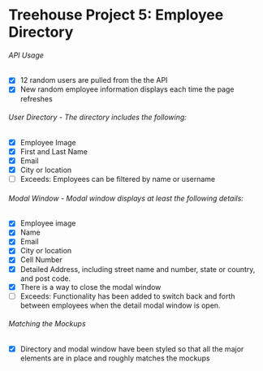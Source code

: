 # Treehouse Project 5: Employee Directory

###### API Usage

- [x] 12 random users are pulled from the the API
- [x] New random employee information displays each time the page refreshes

###### User Directory - The directory includes the following:

- [x] Employee Image
- [x] First and Last Name
- [x] Email
- [x] City or location
- [ ] Exceeds: Employees can be filtered by name or username

###### Modal Window - Modal window displays at least the following details:

- [x] Employee image
- [x] Name
- [x] Email
- [x] City or location
- [x] Cell Number
- [x] Detailed Address, including street name and number, state or country, and post code.
- [x] There is a way to close the modal window
- [ ] Exceeds: Functionality has been added to switch back and forth between employees when the detail modal window is open.

###### Matching the Mockups

- [x] Directory and modal window have been styled so that all the major elements are in place and roughly matches the mockups
